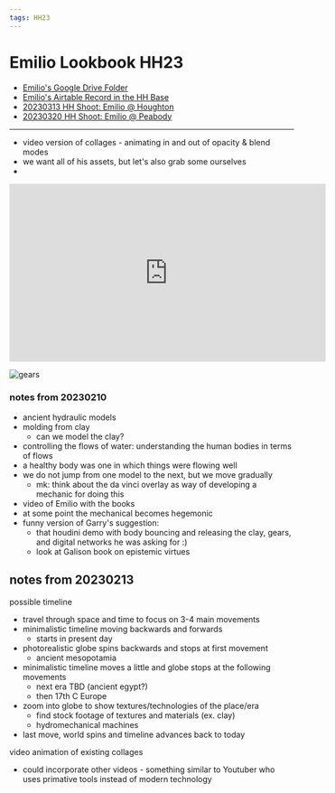 ```yaml
---
tags: HH23
---
```

# Emilio Lookbook HH23
* [Emilio's Google Drive Folder](https://drive.google.com/drive/folders/1zkHGe2MRQ65rkgkgs6Vt-iihj1tDO7Y4)
* [Emilio's Airtable Record in the HH Base](https://airtable.com/appwIObT71aBHeEtu/tblS1resjotcEHRvc/viwQdnPbIlkZCWaW1/recVr9tzv48J0l1Oe?blocks=hide)
* [20230313 HH Shoot: Emilio @ Houghton](/hOsKUv1PQw20agL7KeTcMQ)
* [20230320 HH Shoot: Emilio @ Peabody](/IJTwuLg6SqmdxedsWGlWQg)

---
* video version of collages - animating in and out of opacity & blend modes
* we want all of his assets, but let's also grab some ourselves
* 
<iframe width="560" height="315" src="https://www.youtube.com/embed/XSkGY6LchJs" title="YouTube video player" frameborder="0" allow="accelerometer; autoplay; clipboard-write; encrypted-media; gyroscope; picture-in-picture; web-share" allowfullscreen></iframe>

![gears](https://c8.alamy.com/comp/KDR2RN/vintage-wooden-cog-machinery-mechanism-woodcut-1770s-england-KDR2RN.jpg)


### notes from 20230210

- ancient hydraulic models
- molding from clay
    - can we model the clay?
- controlling the flows of water: understanding the human bodies in terms of flows
- a healthy body was one in which things were flowing well
- we do not jump from one model to the next, but we move gradually
    - mk: think about the da vinci overlay as way of developing a mechanic for doing this
- video of Emilio with the books
- at some point the mechanical becomes hegemonic
- funny version of Garry's suggestion:
    - that houdini demo with body bouncing and releasing the clay, gears, and digital networks he was asking for :)
    - look at Galison book on epistemic virtues

## notes from 20230213

possible timeline
* travel through space and time to focus on 3-4 main movements
* minimalistic timeline moving backwards and forwards
    * starts in present day
* photorealistic globe spins backwards and stops at first movement
    * ancient mesopotamia
* minimalistic timeline moves a little and globe stops at the following movements
    * next era TBD (ancient egypt?)
    * then 17th C Europe
* zoom into globe to show textures/technologies of the place/era
    * find stock footage of textures and materials (ex. clay)
    * hydromechanical machines
* last move, world spins and timeline advances back to today

video animation of existing collages
* could incorporate other videos - something similar to Youtuber who uses primative tools instead of modern technology